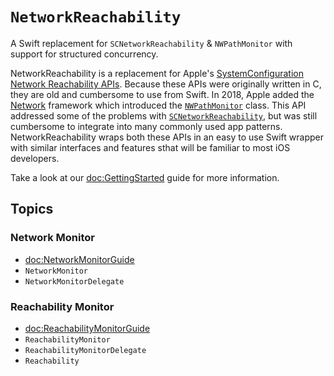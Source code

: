 # ``NetworkReachability``

A Swift replacement for `SCNetworkReachability` & `NWPathMonitor` with support for structured concurrency.

NetworkReachability is a replacement for Apple's [SystemConfiguration](https://developer.apple.com/documentation/systemconfiguration) [Network Reachability APIs](https://developer.apple.com/documentation/systemconfiguration/scnetworkreachability?language=swift). Because these APIs were originally written in C, they are old and cumbersome to use from Swift. In 2018, Apple added the [Network](https://developer.apple.com/documentation/network) framework which introduced the [`NWPathMonitor`](https://developer.apple.com/documentation/network/nwpathmonitor) class. This API addressed some of the problems with [`SCNetworkReachability`](https://developer.apple.com/documentation/systemconfiguration/scnetworkreachability?language=swift), but was still cumbersome to integrate into many commonly used app patterns. NetworkReachability wraps both these APIs in an easy to use Swift wrapper with similar interfaces and features sthat will be familiar to most iOS developers.

Take a look at our <doc:GettingStarted> guide for more information.

## Topics

### Network Monitor

- <doc:NetworkMonitorGuide>
- ``NetworkMonitor``
- ``NetworkMonitorDelegate``

### Reachability Monitor

- <doc:ReachabilityMonitorGuide>
- ``ReachabilityMonitor``
- ``ReachabilityMonitorDelegate``
- ``Reachability``
